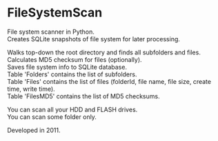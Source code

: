 # FileSystemScan

File system scanner in Python. <br />
Creates SQLite snapshots of file system for later processing. <br />

Walks top-down the root directory and finds all subfolders and files. <br />
Calculates MD5 checksum for files (optionally). <br />
Saves file system info to SQLite database. <br />
Table 'Folders' contains the list of subfolders. <br />
Table 'Files' contains the list of files (folderId, file name, file size, create time, write time). <br />
Table 'FilesMD5' contains the list of MD5 checksums. <br />

You can scan all your HDD and FLASH drives. <br />
You can scan some folder only. <br />

Developed in 2011. <br />
